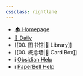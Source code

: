 ```yaml
---
cssclass: rightlane
---
```



- [🏠 Homepage](obsidian://advanced-uri?filepath=40%2520-%2520Obsidian%252F%25E4%25B8%25BB%25E9%25A1%25B5%252F00.%2520%25E4%25B8%25BB%25E9%25A1%25B5.md&viewmode=preview)
- [📅 Daily](obsidian://advanced-uri?daily=true)
- [[00. 图书馆|📖 Library]]
- [[00. 概念墙|🎴 Card Box]]
- ℹ️ [Obsidian Help](https://help.obsidian.md/Start+here)
- ℹ️ [PaperBell Help](https://paperbell.songshgeo.com/)
